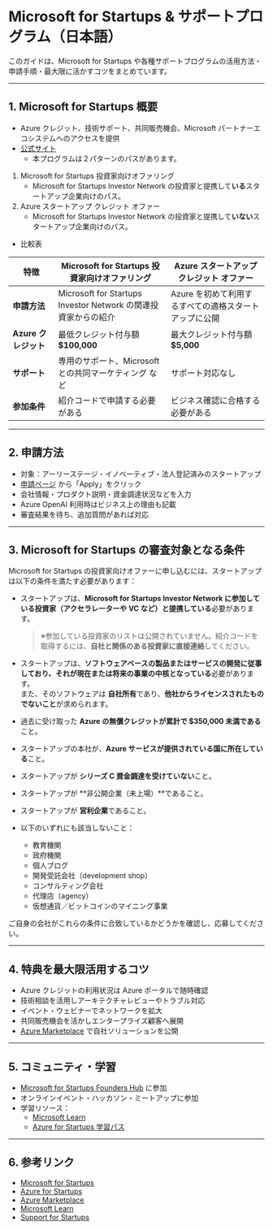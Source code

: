 # Microsoft for Startups & サポートプログラム（日本語）

このガイドは、Microsoft for Startups や各種サポートプログラムの活用方法・申請手順・最大限に活かすコツをまとめています。

---

## 1. Microsoft for Startups 概要

- Azure クレジット、技術サポート、共同販売機会、Microsoft パートナーエコシステムへのアクセスを提供
- [公式サイト](https://www.microsoft.com/startups)
  - 本プログラムは２パターンのパスがあります。

1. Microsoft for Startups 投資家向けオファリング
   - Microsoft for Startups Investor Network の投資家と提携して**いる**スタートアップ企業向けのパス。
2. Azure スタートアップ クレジット オファー
   - Microsoft for Startups Investor Network の投資家と提携して**いない**スタートアップ企業向けのパス。

- 比較表

| 特徴                 | Microsoft for Startups 投資家向けオファリング                  | Azure スタートアップ クレジット オファー               |
| -------------------- | -------------------------------------------------------------- | ------------------------------------------------------ |
| **申請方法**         | Microsoft for Startups Investor Network の関連投資家からの紹介 | Azure を初めて利用するすべての適格スタートアップに公開 |
| **Azure クレジット** | 最低クレジット付与額 **$100,000**                              | 最大クレジット付与額 **$5,000**                        |
| **サポート**         | 専用のサポート、Microsoft との共同マーケティング など          | サポート対応なし                                       |
| **参加条件**         | 紹介コードで申請する必要がある                                 | ビジネス確認に合格する必要がある                       |


---

## 2. 申請方法

- 対象：アーリーステージ・イノベーティブ・法人登記済みのスタートアップ
- [申請ページ](https://www.microsoft.com/startups) から「Apply」をクリック
- 会社情報・プロダクト説明・資金調達状況などを入力
- Azure OpenAI 利用時はビジネス上の理由も記載
- 審査結果を待ち、追加質問があれば対応

---

## 3. Microsoft for Startups の審査対象となる条件

Microsoft for Startups の投資家向けオファーに申し込むには、スタートアップは以下の条件を満たす必要があります：

- スタートアップは、**Microsoft for Startups Investor Network に参加している投資家（アクセラレーターや VC など）と提携している**必要があります。

  > ※参加している投資家のリストは公開されていません。紹介コードを取得するには、**自社と関係のある投資家に直接連絡**してください。

- スタートアップは、**ソフトウェアベースの製品またはサービスの開発に従事しており、それが現在または将来の事業の中核となっている**必要があります。  
  また、そのソフトウェアは **自社所有**であり、**他社からライセンスされたものでないこと**が求められます。

- 過去に受け取った **Azure の無償クレジットが累計で $350,000 未満である**こと。

- スタートアップの本社が、**Azure サービスが提供されている国に所在している**こと。

- スタートアップが **シリーズ C 資金調達を受けていない**こと。

- スタートアップが **非公開企業（未上場）**であること。

- スタートアップが **営利企業**であること。

- 以下のいずれにも該当しないこと：
  - 教育機関
  - 政府機関
  - 個人ブログ
  - 開発受託会社（development shop）
  - コンサルティング会社
  - 代理店（agency）
  - 仮想通貨／ビットコインのマイニング事業

ご自身の会社がこれらの条件に合致しているかどうかを確認し、応募してください。

---

## 4. 特典を最大限活用するコツ

- Azure クレジットの利用状況は Azure ポータルで随時確認
- 技術相談を活用しアーキテクチャレビューやトラブル対応
- イベント・ウェビナーでネットワークを拡大
- 共同販売機会を活かしエンタープライズ顧客へ展開
- [Azure Marketplace](https://azuremarketplace.microsoft.com/) で自社ソリューションを公開

---

## 5. コミュニティ・学習

- [Microsoft for Startups Founders Hub](https://startups.microsoft.com/) に参加
- オンラインイベント・ハッカソン・ミートアップに参加
- 学習リソース：
  - [Microsoft Learn](https://learn.microsoft.com/)
  - [Azure for Startups 学習パス](https://learn.microsoft.com/training/paths/azure-for-startups/)

---

## 6. 参考リンク

- [Microsoft for Startups](https://www.microsoft.com/startups)
- [Azure for Startups](https://azure.microsoft.com/solutions/startups/)
- [Azure Marketplace](https://azuremarketplace.microsoft.com/)
- [Microsoft Learn](https://learn.microsoft.com/)
- [Support for Startups](https://startups.microsoft.com/support/)
